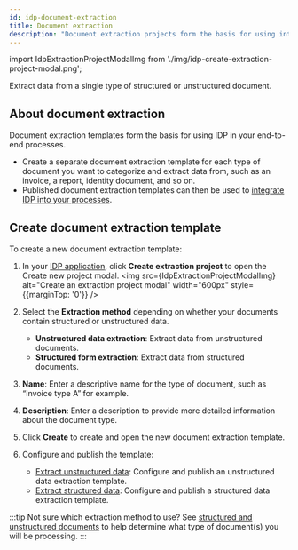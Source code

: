 ```yaml
---
id: idp-document-extraction
title: Document extraction
description: "Document extraction projects form the basis for using intelligent document processing (IDP) in your end-to-end processes. Extract data from a single type of structured or unstructured document."
---
```


import IdpExtractionProjectModalImg from './img/idp-create-extraction-project-modal.png';

Extract data from a single type of structured or unstructured document.

## About document extraction

Document extraction templates form the basis for using IDP in your end-to-end processes.

- Create a separate document extraction template for each type of document you want to categorize and extract data from, such as an invoice, a report, identity document, and so on.
- Published document extraction templates can then be used to [integrate IDP into your processes](idp-integrate.md).
<!-- - Published extraction projects can be [integrated into your processes](idp-integrate.md) or linked to a [document automation](idp-document-automation.md) project. -->

## Create document extraction template

To create a new document extraction template:

1. In your [IDP application](idp-applications.md), click **Create extraction project** to open the Create new project modal.
   <img src={IdpExtractionProjectModalImg} alt="Create an extraction project modal" width="600px" style={{marginTop: '0'}} />
1. Select the **Extraction method** depending on whether your documents contain structured or unstructured data.
   - **Unstructured data extraction**: Extract data from unstructured documents.
   - **Structured form extraction**: Extract data from structured documents.
1. **Name**: Enter a descriptive name for the type of document, such as “Invoice type A” for example.
1. **Description**: Enter a description to provide more detailed information about the document type.
1. Click **Create** to create and open the new document extraction template.
1. Configure and publish the template:

   - [Extract unstructured data](idp-unstructured-extraction.md): Configure and publish an unstructured data extraction template.
   - [Extract structured data](idp-structured-extraction.md): Configure and publish a structured data extraction template.

:::tip
Not sure which extraction method to use? See [structured and unstructured documents](idp-key-concepts.md#structured-and-unstructured-documents) to help determine what type of document(s) you will be processing.
:::

